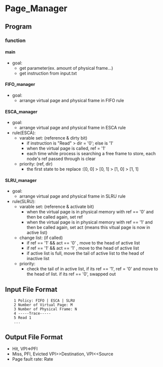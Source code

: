 # Page_Manager

## Program
### function
#### main
- goal: 
    - get parameter(ex. amount of physical frame...)
    - get instruction from input.txt
#### FIFO_manager
- goal:
    - arrange virtual page and physical frame in FIFO rule
#### ESCA_manager
- goal:
    - arrange virtual page and physical frame in ESCA rule
- rule(ESCA):
    - varable set: (reference & dirty bit)
        - if instruction is "Read" > dir = '0'; else is '1'
        - when the virtual page is called, ref = '1'
        - each time while process is searching  a free frame to store, 
            each node's ref passed through is clear
    - priority: (ref, dir)
        - the first state to be replace :[0, 0] > [0, 1] > [1, 0] > [1, 1]
#### SLRU_manager
- goal:
    - arrange virtual page and physical frame in SLRU rule
- rule(SLRU):
    - varable set: (reference & activate bit)
        - when the virtual page is in physical memory with ref == '0' and then be called again, set ref
        - when the virtual page is in physical memory with ref == '1' and then be called again, set act
            (means this vitual page is now in active list)
    - change list: (if called)
        - if ref == '1' && act == '0' , move to the head of active list
        - if ref == '1' && act == '1' , move to the head of active list
        - if active list is full, move the tail of active list to the head of inactive list
    - priority: 
        - check the tail of in active list, 
            if its ref == '1', ref = '0' and move to the head of list.
            if its ref == '0', swapped out 

## Input File Format
```
    1 Policy: FIFO | ESCA | SLRU
    2 Number of Virtual Page: M
    3 Number of Physical Frame: N
    4 -----Trace-----
    5 Read 1
    ...
```

## Output File Format
- Hit, VPI=>PFI
- Miss, PFI, Evicted VPI>>Destination, VPI<<Source
- Page fault rate: Rate

